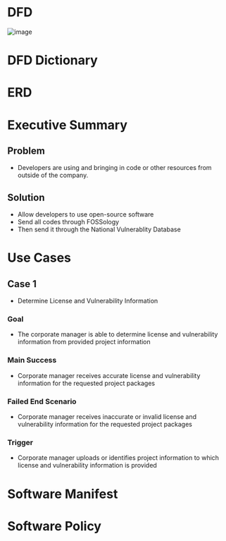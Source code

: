 # DFD 

![image](https://cloud.githubusercontent.com/assets/14796049/11480732/c43bf122-975e-11e5-9a72-265fd05504f4.png)

# DFD Dictionary

# ERD

# Executive Summary
## Problem
- Developers are using and bringing in code or other resources from outside of the company.

## Solution
- Allow developers to use open-source software
- Send all codes through FOSSology
- Then send it through the National Vulnerablity Database

# Use Cases
## Case 1
- Determine License and Vulnerability Information
### Goal
- The corporate manager is able to determine license and vulnerability information from provided project information
### Main Success
- Corporate manager receives accurate license and vulnerability information for the requested project packages
### Failed End Scenario
- Corporate manager receives inaccurate or invalid license and vulnerability information for the requested project packages
### Trigger
- Corporate manager uploads or identifies project information to which license and vulnerability information is provided

# Software Manifest

# Software Policy
